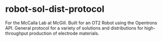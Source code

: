 # robot-sol-dist-protocol
For the McCalla Lab at McGill. Built for an OT2 Robot using the Opentrons API. General protocol for a variety of solutions and distributions for high-throughput production of electrode materials.
